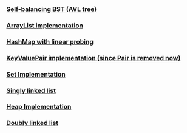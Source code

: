 
### [Self-balancing BST (AVL tree)](https://github.com/selin-k/data-structures/BST.java)
### [ArrayList implementation](https://github.com/selin-k/selin-k.github.io/blob/main/ProjectsAndCode/dataStructures/MyArrayList.java)
### [HashMap with linear probing](https://github.com/selin-k/selin-k.github.io/blob/main/ProjectsAndCode/dataStructures/MyHashMap.java)
### [KeyValuePair implementation (since Pair is removed now)](https://github.com/selin-k/selin-k.github.io/blob/main/ProjectsAndCode/dataStructures/KeyValuePair.java)
### [Set Implementation](https://github.com/selin-k/selin-k.github.io/blob/main/ProjectsAndCode/dataStructures/Set.java)
### [Singly linked list](https://github.com/selin-k/selin-k.github.io/blob/main/ProjectsAndCode/dataStructures/SinglyLinkedList.java)
### [Heap Implementation](https://github.com/selin-k/selin-k.github.io/blob/main/ProjectsAndCode/dataStructures/MinHeap.java)
### [Doubly linked list](https://github.com/selin-k/selin-k.github.io/blob/main/ProjectsAndCode/dataStructures/DoublyLinkedList.java)
